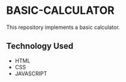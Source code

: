 # BASIC-CALCULATOR
This repository implements a basic calculator.
## Technology Used
- HTML
- CSS
- JAVASCRIPT
